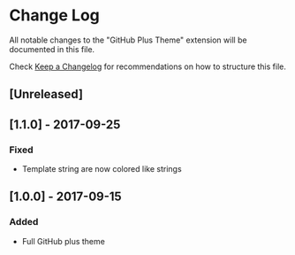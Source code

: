 # Change Log
All notable changes to the "GitHub Plus Theme" extension will be documented in this file.

Check [Keep a Changelog](http://keepachangelog.com/) for recommendations on how to structure this file.

## [Unreleased]

## [1.1.0] - 2017-09-25
### Fixed
- Template string are now colored like strings

## [1.0.0] - 2017-09-15
### Added
- Full GitHub plus theme
